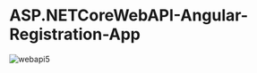 # ASP.NETCoreWebAPI-Angular-Registration-App
![webapi5](https://user-images.githubusercontent.com/89706915/222984003-62944ebf-9353-45ea-8c20-d1b2aeb753a4.JPG)
